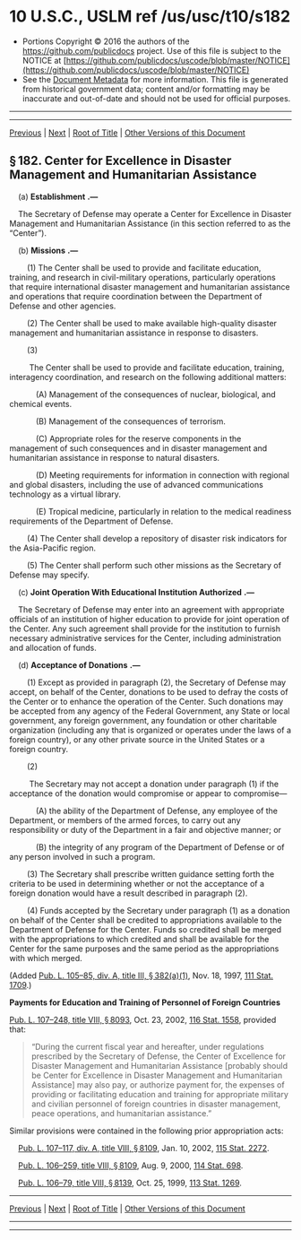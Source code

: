 ---
---

# 10 U.S.C., USLM ref /us/usc/t10/s182

* Portions Copyright © 2016 the authors of the https://github.com/publicdocs project.
  Use of this file is subject to the NOTICE at [https://github.com/publicdocs/uscode/blob/master/NOTICE](https://github.com/publicdocs/uscode/blob/master/NOTICE)
* See the [Document Metadata](././../../../../../..//README.md) for more information.
  This file is generated from historical government data; content and/or formatting may be inaccurate and out-of-date and should not be used for official purposes.

----------
----------

[Previous](./../../../../../..//us/usc/t10/stA/ptI/ch7/m__us_usc_t10_s181.md) | [Next](./../../../../../..//us/usc/t10/stA/ptI/ch7/m__us_usc_t10_s183.md) | [Root of Title](./../../../../../../) | [Other Versions of this Document](https://publicdocs.github.io/go/links?ns=uslm&ref=%2Fus%2Fusc%2Ft10%2Fs182)

## § 182. Center for Excellence in Disaster Management and Humanitarian Assistance

    (a)  __Establishment__  __.—__ 

    The Secretary of Defense may operate a Center for Excellence in Disaster Management and Humanitarian Assistance (in this section referred to as the “Center”).

    (b)  __Missions__  __.—__ 

        (1) The Center shall be used to provide and facilitate education, training, and research in civil-military operations, particularly operations that require international disaster management and humanitarian assistance and operations that require coordination between the Department of Defense and other agencies.

        (2) The Center shall be used to make available high-quality disaster management and humanitarian assistance in response to disasters.

        (3)

         The Center shall be used to provide and facilitate education, training, interagency coordination, and research on the following additional matters:

            (A) Management of the consequences of nuclear, biological, and chemical events.

            (B) Management of the consequences of terrorism.

            (C) Appropriate roles for the reserve components in the management of such consequences and in disaster management and humanitarian assistance in response to natural disasters.

            (D) Meeting requirements for information in connection with regional and global disasters, including the use of advanced communications technology as a virtual library.

            (E) Tropical medicine, particularly in relation to the medical readiness requirements of the Department of Defense.

        (4) The Center shall develop a repository of disaster risk indicators for the Asia-Pacific region.

        (5) The Center shall perform such other missions as the Secretary of Defense may specify.

    (c)  __Joint Operation With Educational Institution Authorized__  __.—__ 

    The Secretary of Defense may enter into an agreement with appropriate officials of an institution of higher education to provide for joint operation of the Center. Any such agreement shall provide for the institution to furnish necessary administrative services for the Center, including administration and allocation of funds.

    (d)  __Acceptance of Donations__  __.—__ 

        (1) Except as provided in paragraph (2), the Secretary of Defense may accept, on behalf of the Center, donations to be used to defray the costs of the Center or to enhance the operation of the Center. Such donations may be accepted from any agency of the Federal Government, any State or local government, any foreign government, any foundation or other charitable organization (including any that is organized or operates under the laws of a foreign country), or any other private source in the United States or a foreign country.

        (2)

         The Secretary may not accept a donation under paragraph (1) if the acceptance of the donation would compromise or appear to compromise—

            (A) the ability of the Department of Defense, any employee of the Department, or members of the armed forces, to carry out any responsibility or duty of the Department in a fair and objective manner; or

            (B) the integrity of any program of the Department of Defense or of any person involved in such a program.

        (3) The Secretary shall prescribe written guidance setting forth the criteria to be used in determining whether or not the acceptance of a foreign donation would have a result described in paragraph (2).

        (4) Funds accepted by the Secretary under paragraph (1) as a donation on behalf of the Center shall be credited to appropriations available to the Department of Defense for the Center. Funds so credited shall be merged with the appropriations to which credited and shall be available for the Center for the same purposes and the same period as the appropriations with which merged.

(Added [Pub. L. 105–85, div. A, title III, § 382(a)(1)][/us/pl/105/85/s382/a/1], Nov. 18, 1997, [111 Stat. 1709][/us/stat/111/1709].)

 __Payments for Education and Training of Personnel of Foreign Countries__ 

[Pub. L. 107–248, title VIII, § 8093][/us/pl/107/248/s8093], Oct. 23, 2002, [116 Stat. 1558][/us/stat/116/1558], provided that: 

> “During the current fiscal year and hereafter, under regulations prescribed by the Secretary of Defense, the Center of Excellence for Disaster Management and Humanitarian Assistance \[probably should be Center for Excellence in Disaster Management and Humanitarian Assistance\] may also pay, or authorize payment for, the expenses of providing or facilitating education and training for appropriate military and civilian personnel of foreign countries in disaster management, peace operations, and humanitarian assistance.”

Similar provisions were contained in the following prior appropriation acts:

    [Pub. L. 107–117, div. A, title VIII, § 8109][/us/pl/107/117/s8109], Jan. 10, 2002, [115 Stat. 2272][/us/stat/115/2272].

    [Pub. L. 106–259, title VIII, § 8109][/us/pl/106/259/s8109], Aug. 9, 2000, [114 Stat. 698][/us/stat/114/698].

    [Pub. L. 106–79, title VIII, § 8139][/us/pl/106/79/s8139], Oct. 25, 1999, [113 Stat. 1269][/us/stat/113/1269].

----------

[Previous](./../../../../../..//us/usc/t10/stA/ptI/ch7/m__us_usc_t10_s181.md) | [Next](./../../../../../..//us/usc/t10/stA/ptI/ch7/m__us_usc_t10_s183.md) | [Root of Title](./../../../../../../) | [Other Versions of this Document](https://publicdocs.github.io/go/links?ns=uslm&ref=%2Fus%2Fusc%2Ft10%2Fs182)

----------
----------

[/us/pl/105/85/s382/a/1]: https://publicdocs.github.io/go/links?ns=uslm&ref=%2Fus%2Fpl%2F105%2F85%2Fs382%2Fa%2F1
[/us/stat/111/1709]: https://publicdocs.github.io/go/links?ns=uslm&ref=%2Fus%2Fstat%2F111%2F1709
[/us/pl/107/248/s8093]: https://publicdocs.github.io/go/links?ns=uslm&ref=%2Fus%2Fpl%2F107%2F248%2Fs8093
[/us/stat/116/1558]: https://publicdocs.github.io/go/links?ns=uslm&ref=%2Fus%2Fstat%2F116%2F1558
[/us/pl/107/117/s8109]: https://publicdocs.github.io/go/links?ns=uslm&ref=%2Fus%2Fpl%2F107%2F117%2Fs8109
[/us/stat/115/2272]: https://publicdocs.github.io/go/links?ns=uslm&ref=%2Fus%2Fstat%2F115%2F2272
[/us/pl/106/259/s8109]: https://publicdocs.github.io/go/links?ns=uslm&ref=%2Fus%2Fpl%2F106%2F259%2Fs8109
[/us/stat/114/698]: https://publicdocs.github.io/go/links?ns=uslm&ref=%2Fus%2Fstat%2F114%2F698
[/us/pl/106/79/s8139]: https://publicdocs.github.io/go/links?ns=uslm&ref=%2Fus%2Fpl%2F106%2F79%2Fs8139
[/us/stat/113/1269]: https://publicdocs.github.io/go/links?ns=uslm&ref=%2Fus%2Fstat%2F113%2F1269


